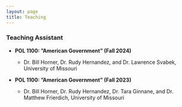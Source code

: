 ```yaml
---
layout: page
title: Teaching
---
```

### Teaching Assistant 
- **POL 1100: ”American Government” (Fall 2024)**
    - Dr. Bill Horner, Dr. Rudy Hernandez, and Dr. Lawrence Svabek, University of Missouri


- **POL 1100: ”American Government” (Fall 2023)**
    - Dr. Bill Horner, Dr. Rudy Hernandez, Dr. Tara Ginnane, and Dr. Matthew Frierdich, University of Missouri
